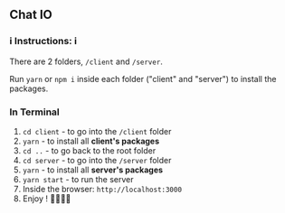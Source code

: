 ## Chat IO

### ℹ️️ Instructions: ℹ️

There are 2 folders, `/client` and `/server`.

Run `yarn` or `npm i` inside each folder ("client" and "server") to install the packages.

### In Terminal
1. `cd client` - to go into the `/client` folder
1. `yarn` - to install all **client's packages**
1. `cd ..` - to go back to the root folder
1. `cd server` - to go into the `/server` folder
1. `yarn` - to install all **server's packages**
1. `yarn start` - to run the server
1. Inside the browser: `http://localhost:3000`
1. Enjoy ! 👩‍💻🌴🍹